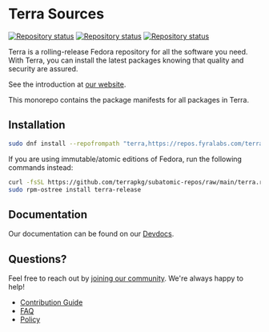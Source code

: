 # Terra Sources

[![Repository status](https://repology.org/badge/repository-big/terra_40.svg?header=Terra+40)](https://repology.org/repository/terra_40)
[![Repository status](https://repology.org/badge/repository-big/terra_41.svg?header=Terra+41)](https://repology.org/repository/terra_41)
[![Repository status](https://repology.org/badge/repository-big/terra_rawhide.svg?header=Terra+Rawhide)](https://repology.org/repository/terra_rawhide)

Terra is a rolling-release Fedora repository for all the software you need.
With Terra, you can install the latest packages knowing that quality and security are assured.

See the introduction at [our website](https://terra.fyralabs.com).

This monorepo contains the package manifests for all packages in Terra.

## Installation

```bash
sudo dnf install --repofrompath "terra,https://repos.fyralabs.com/terra$(rpm -E %fedora)" --setopt="terra.gpgkey=https://repos.fyralabs.com/terra$(rpm -E %fedora)/key.asc" terra-release
```

If you are using immutable/atomic editions of Fedora, run the following commands instead:

```bash
curl -fsSL https://github.com/terrapkg/subatomic-repos/raw/main/terra.repo | pkexec tee /etc/yum.repos.d/terra.repo
sudo rpm-ostree install terra-release
```

## Documentation

Our documentation can be found on our [Devdocs](https://developer.fyralabs.com/terra/).

## Questions?

Feel free to reach out by [joining our community](https://wiki.ultramarine-linux.org/en/community/community/). We're always happy to help!

- [Contribution Guide](https://developer.fyralabs.com/terra/contributing)
- [FAQ](https://developer.fyralabs.com/terra/faq)
- [Policy](https://developer.fyralabs.com/terra/policy)
